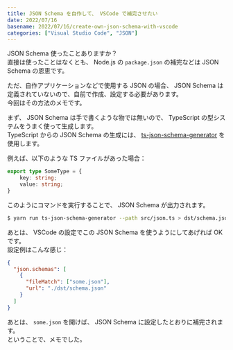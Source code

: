 ```yaml
---
title: JSON Schema を自作して、 VSCode で補完させたい
date: 2022/07/16
basename: 2022/07/16/create-own-json-schema-with-vscode
categories: ["Visual Studio Code", "JSON"]
---
```


JSON Schema 使ったことありますか？  
直接は使ったことはなくとも、 Node.js の `package.json` の補完などは JSON Schema の恩恵です。

ただ、自作アプリケーションなどで使用する JSON の場合、 JSON Schema は定義されていないので、自前で作成、設定する必要があります。  
今回はその方法のメモです。

まず、 JSON Schema は手で書くような物では無いので、 TypeScript の型システムをうまく使って生成します。  
TypeScript からの JSON Schema の生成には、 [ts-json-schema-generator](https://github.com/vega/ts-json-schema-generator) を使用します。

例えば、以下のような TS ファイルがあった場合：

```typescript:src/json.ts
export type SomeType = {
    key: string;
    value: string;
}
```

このようにコマンドを実行することで、 JSON Schema が出力されます。

```bash
$ yarn run ts-json-schema-generator --path src/json.ts > dst/schema.json
```

あとは、 VSCode の設定でこの JSON Schema を使うようにしてあげれば OK です。  
設定例はこんな感じ：

```json
{
  "json.schemas": [
    {
      "fileMatch": ["some.json"],
      "url": "./dst/schema.json"
    }
  ]
}
```

あとは、 `some.json` を開けば、 JSON Schema に設定したとおりに補完されます。  
ということで、メモでした。
